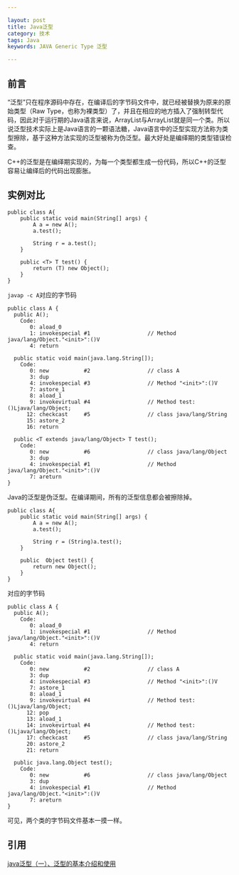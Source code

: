 ```yaml
---

layout: post
title: Java泛型
category: 技术
tags: Java
keywords: JAVA Generic Type 泛型

---
```


## 前言 ##

“泛型”只在程序源码中存在，在编译后的字节码文件中，就已经被替换为原来的原始类型（Raw Type，也称为裸类型）了，并且在相应的地方插入了强制转型代码，因此对于运行期的Java语言来说，ArrayList<int>与ArrayList<String>就是同一个类。所以说泛型技术实际上是Java语言的一颗语法糖，Java语言中的泛型实现方法称为类型擦除，基于这种方法实现的泛型被称为伪泛型。最大好处是编绎期的类型错误检查。

C++的泛型是在编绎期实现的，为每一个类型都生成一份代码，所以C++的泛型容易让编绎后的代码出现膨胀。

## 实例对比


    public class A{  
        public static void main(String[] args) {  
            A a = new A();  
            a.test();  
              
            String r = a.test();  
        }  
          
        public <T> T test() {  
            return (T) new Object();  
        }  
    } 
    

`javap -c A`对应的字节码


    public class A {
      public A();
        Code:
           0: aload_0
           1: invokespecial #1                  // Method java/lang/Object."<init>":()V
           4: return
    
      public static void main(java.lang.String[]);
        Code:
           0: new           #2                  // class A
           3: dup
           4: invokespecial #3                  // Method "<init>":()V
           7: astore_1
           8: aload_1
           9: invokevirtual #4                  // Method test:()Ljava/lang/Object;
          12: checkcast     #5                  // class java/lang/String
          15: astore_2
          16: return
    
      public <T extends java/lang/Object> T test();
        Code:
           0: new           #6                  // class java/lang/Object
           3: dup
           4: invokespecial #1                  // Method java/lang/Object."<init>":()V
           7: areturn
    }

Java的泛型是伪泛型。在编译期间，所有的泛型信息都会被擦除掉。

    public class A{  
        public static void main(String[] args) {  
            A a = new A();  
            a.test();  
              
            String r = (String)a.test();  
        }  
          
        public  Object test() {  
            return new Object();  
        }  
    } 


对应的字节码

    public class A {
      public A();
        Code:
           0: aload_0
           1: invokespecial #1                  // Method java/lang/Object."<init>":()V
           4: return
    
      public static void main(java.lang.String[]);
        Code:
           0: new           #2                  // class A
           3: dup
           4: invokespecial #3                  // Method "<init>":()V
           7: astore_1
           8: aload_1
           9: invokevirtual #4                  // Method test:()Ljava/lang/Object;
          12: pop
          13: aload_1
          14: invokevirtual #4                  // Method test:()Ljava/lang/Object;
          17: checkcast     #5                  // class java/lang/String
          20: astore_2
          21: return
    
      public java.lang.Object test();
        Code:
           0: new           #6                  // class java/lang/Object
           3: dup
           4: invokespecial #1                  // Method java/lang/Object."<init>":()V
           7: areturn
    }
    
可见，两个类的字节码文件基本一摸一样。
    
## 引用

[java泛型（一）、泛型的基本介绍和使用][]
    





[java泛型（一）、泛型的基本介绍和使用]: http://blog.csdn.net/lonelyroamer/article/details/7864531